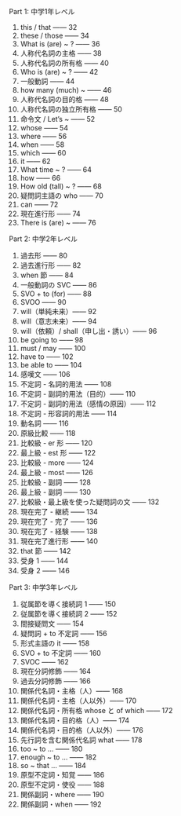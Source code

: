 Part 1: 中学1年レベル
1. this / that —— 32
2. these / those —— 34
3. What is (are) ~ ? —— 36
4. 人称代名詞の主格 —— 38
5. 人称代名詞の所有格 —— 40
6. Who is (are) ~ ? —— 42
7. 一般動詞 —— 44
8. how many (much) ~ —— 46
9. 人称代名詞の目的格 —— 48
10. 人称代名詞の独立所有格 —— 50
11. 命令文 / Let’s ~ —— 52
12. whose —— 54
13. where —— 56
14. when —— 58
15. which —— 60
16. it —— 62
17. What time ~ ? —— 64
18. how —— 66
19. How old (tall) ~ ? —— 68
20. 疑問詞主語の who —— 70
21. can —— 72
22. 現在進行形 —— 74
23. There is (are) ~ —— 76

Part 2: 中学2年レベル
1. 過去形 —— 80
2. 過去進行形 —— 82
3. when 節 —— 84
4. 一般動詞の SVC —— 86
5. SVO + to (for) —— 88
6. SVOO —— 90
7. will（単純未来）—— 92
8. will（意志未来）—— 94
9. will（依頼）/ shall（申し出・誘い）—— 96
10. be going to —— 98
11. must / may —— 100
12. have to —— 102
13. be able to —— 104
14. 感嘆文 —— 106
15. 不定詞 - 名詞的用法 —— 108
16. 不定詞 - 副詞的用法（目的）—— 110
17. 不定詞 - 副詞的用法（感情の原因）—— 112
18. 不定詞 - 形容詞的用法 —— 114
19. 動名詞 —— 116
20. 原級比較 —— 118
21. 比較級 - er 形 —— 120
22. 最上級 - est 形 —— 122
23. 比較級 - more —— 124
24. 最上級 - most —— 126
25. 比較級 - 副詞 —— 128
26. 最上級 - 副詞 —— 130
27. 比較級・最上級を使った疑問詞の文 —— 132
28. 現在完了 - 継続 —— 134
29. 現在完了 - 完了 —— 136
30. 現在完了 - 経験 —— 138
31. 現在完了進行形 —— 140
32. that 節 —— 142
33. 受身 1 —— 144
34. 受身 2 —— 146

Part 3: 中学3年レベル
1. 従属節を導く接続詞 1 —— 150
2. 従属節を導く接続詞 2 —— 152
3. 間接疑問文 —— 154
4. 疑問詞 + to 不定詞 —— 156
5. 形式主語の it —— 158
6. SVO + to 不定詞 —— 160
7. SVOC —— 162
8. 現在分詞修飾 —— 164
9. 過去分詞修飾 —— 166
10. 関係代名詞・主格（人）—— 168
11. 関係代名詞・主格（人以外）—— 170
12. 関係代名詞・所有格 whose と of which —— 172
13. 関係代名詞・目的格（人）—— 174
14. 関係代名詞・目的格（人以外）—— 176
15. 先行詞を含む関係代名詞 what —— 178
16. too ~ to … —— 180
17. enough ~ to … —— 182
18. so ~ that … —— 184
19. 原型不定詞・知覚 —— 186
20. 原型不定詞・使役 —— 188
21. 関係副詞・where —— 190
22. 関係副詞・when —— 192